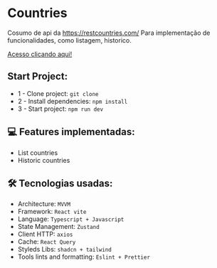 # Countries

Cosumo de api da https://restcountries.com/
Para implementação de funcionalidades, como listagem, historico. 

[Acesso clicando aqui!](https://countriesbrunogm2.netlify.app/)

## Start Project:

* 1 - Clone project: `git clone`
* 2 - Install dependencies: `npm install`
* 3 - Start project: `npm run dev`


## 💻 Features implementadas:

* List countries
* Historic countries

## 🛠 Tecnologias usadas:

* Architecture: `MVVM`
* Framework: `React vite`
* Language: `Typescript + Javascript`
* State Management: `Zustand`
* Client HTTP: `axios`
* Cache: `React Query`
* Styleds Libs: `shadcn + tailwind`
* Tools lints and formatting: `Eslint + Prettier`
